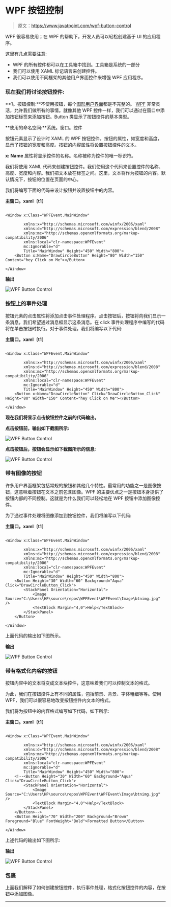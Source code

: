 # WPF 按钮控制

> 原文：<https://www.javatpoint.com/wpf-button-control>

WPF 很容易使用；在 WPF 的帮助下，开发人员可以轻松创建基于 UI 的应用程序。

这里有几点需要注意:

*   WPF 的所有控件都可以在工具箱中找到。工具箱是系统的一部分
*   我们可以使用 XAML 标记语言来创建控件。
*   我们可以使用不同框架的其他用户界面控件来增强 WPF 应用程序。

### 现在我们将讨论按钮控件:

**1。按钮控制:**不使用按钮，每个[图形用户界面](https://www.javatpoint.com/gui-full-form)都是不完整的。 [WPF](https://www.javatpoint.com/wpf) 非常灵活，允许我们做所有的事情。就像其他 WPF 控件一样，我们可以通过在窗口中添加按钮标签来添加按钮。Button 类显示了按钮控件的基本类型。

**使用的命名空间:**系统。窗口。控件

按钮元素显示了设计时 XAML 的 WPF 按钮控件。按钮的属性，如宽度和高度，显示了按钮的宽度和高度。按钮的内容属性将设置按钮控件的文本。

**x: Name** 属性将显示控件的名称。名称被称为控件的唯一标识符。

我们将使用 XAML 代码来创建按钮控件。我们使用这个代码来设置控件的名称、高度、宽度和内容。我们把文本放在标签之间。这里，文本将作为按钮的内容。默认情况下，按钮的位置在页面的中心。

我们将编写下面的代码来设计按钮并设置按钮中的内容。

**主窗口。xaml〔t1〕**

```

<Window x:Class="WPFEvent.MainWindow"

        xmlns:x="http://schemas.microsoft.com/winfx/2006/xaml"
        xmlns:d="http://schemas.microsoft.com/expression/blend/2008"
        xmlns:mc="http://schemas.openxmlformats.org/markup-compatibility/2006"
        xmlns:local="clr-namespace:WPFEvent"
        mc:Ignorable="d"
        Title="MainWindow" Height="450" Width="800">
    <Button x:Name="DrawCircleButton" Height="80" Width="150" Content="hey Click on Me"></Button>

</Window>

```

**输出**

![WPF Button Control](img/7d18cdd924bbd1f71cf32a454ec51532.png)

### 按钮上的事件处理

按钮元素的点击属性将添加点击事件处理程序。点击按钮后，按钮将向我们显示一条消息，我们希望通过消息框显示这条消息。在 click 事件处理程序中编写的代码将在单击按钮时执行。对于事件处理，我们将编写以下代码:

**主窗口。xaml〔t1〕**

```

<Window x:Class="WPFEvent.MainWindow"

        xmlns:x="http://schemas.microsoft.com/winfx/2006/xaml"
        xmlns:d="http://schemas.microsoft.com/expression/blend/2008"
        xmlns:mc="http://schemas.openxmlformats.org/markup-compatibility/2006"
        xmlns:local="clr-namespace:WPFEvent"
        mc:Ignorable="d"
        Title="MainWindow" Height="450" Width="800">
    <Button x:Name="DrawCircleButton" Click="DrawCircleButton_Click"  Height="80" Width="150" Content="hey Click on Me"></Button>

</Window>

```

**现在我们将显示点击按钮控件之前的代码输出。**

**点击按钮前，输出如下截图所示:**

![WPF Button Control](img/24bffaea5f3fca6599fc47c0dd00a40b.png)

**点击按钮后，按钮会显示如下截图所示的信息:**

![WPF Button Control](img/15cf9b8cf0ce75c7a4f3d4271d5dd343.png)

### 带有图像的按钮

许多用户界面框架包括常规的按钮和其他几个特性。最常用的功能之一是图像按钮，这意味着按钮在文本之前包含图像。WPF 的主要优点之一是按钮本身提供了按钮内部的不同控制。这就是为什么我们可以轻松地在 WPF 按钮中添加图像控件。

为了通过事件处理将图像添加到按钮控件，我们将编写以下代码:

**主窗口。xaml〔t1〕**

```

<Window x:Class="WPFEvent.MainWindow"

        xmlns:x="http://schemas.microsoft.com/winfx/2006/xaml"
        xmlns:d="http://schemas.microsoft.com/expression/blend/2008"
        xmlns:mc="http://schemas.openxmlformats.org/markup-compatibility/2006"
        xmlns:local="clr-namespace:WPFEvent"
        mc:Ignorable="d"
        Title="MainWindow" Height="450" Width="800">
    <Button Height="30" Width="60" Background="Aqua" Click="DrawCircleButton_Click">
        <StackPanel Orientation="Horizontal">
            <Image Source="C:\Users\HP\source\repos\WPFEvent\WPFEvent\Image\btnimg.jpg" />
            <TextBlock Margin="4,0">Help</TextBlock>
        </StackPanel>
    </Button>

</Window>

```

上面代码的输出如下图所示。

**输出**

![WPF Button Control](img/c99890739af751df165d851775312578.png)

### 带有格式化内容的按钮

按钮内容中的文本将变成文本块控件，这意味着我们可以控制文本的格式。

为此，我们在按钮控件上有不同的属性，包括前景、背景、字体粗细等等。使用 WPF，我们可以很容易地改变按钮控件内文本的格式。

我们将为按钮中的内容格式编写如下代码，如下所示:

**主窗口。xaml〔t1〕**

```

<Window x:Class="WPFEvent.MainWindow"

        xmlns:x="http://schemas.microsoft.com/winfx/2006/xaml"
        xmlns:d="http://schemas.microsoft.com/expression/blend/2008"
        xmlns:mc="http://schemas.openxmlformats.org/markup-compatibility/2006"
        xmlns:local="clr-namespace:WPFEvent"
        mc:Ignorable="d"
        Title="MainWindow" Height="450" Width="800">
    <!--<Button Height="30" Width="60" Background="Aqua" Click="DrawCircleButton_Click">
        <StackPanel Orientation="Horizontal">
            <Image Source="C:\Users\HP\source\repos\WPFEvent\WPFEvent\Image\btnimg.jpg" />
            <TextBlock Margin="4,0">Help</TextBlock>
        </StackPanel>
    </Button>-->
    <Button Height="70" Width="200" Background="Brown"  Foreground="Blue" FontWeight="Bold">Formatted Button</Button>

</Window>

```

上述代码的输出如下图所示:

**输出**

![WPF Button Control](img/419bf3f66fa1bc7b764bc7d260684262.png)

### 包裹

上面我们解释了如何创建按钮控件，执行事件处理，格式化按钮控件的内容，在按钮中添加图像。

* * *